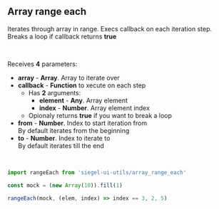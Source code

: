## Array range each

Iterates through array in range. Execs callback on each iteration step. Breaks a loop if callback returns **true**

<br />

Receives **4** parameters:
- **array** - **Array**. Array to iterate over
- **callback** - **Function** to xecute on each step
    - Has **2** arguments:
        - **element** - **Any**. Array element
        - **index** - **Number**. Array element index
    - Opionaly returns **true** if you want to break a loop
- **from** - **Number**. Index to start iteration from<br />
    By default iterates from the beginning
- **to** - **Number**. Index to iterate to<br />
    By default iterates till the end

<br />

```js
import rangeEach from 'siegel-ui-utils/array_range_each'

const mock = (new Array(10)).fill(1)

rangeEach(mock, (elem, index) => index == 3, 2, 5)
```
